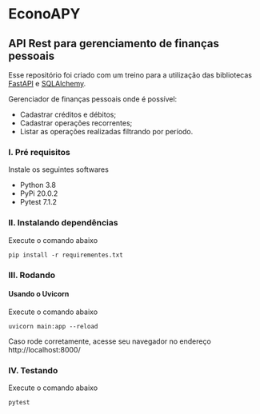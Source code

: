 # EconoAPY
## API Rest para gerenciamento de finanças pessoais
Esse repositório foi criado com um treino para a utilização das bibliotecas [FastAPI](https://https://fastapi.tiangolo.com/) e [SQLAlchemy](https://https://www.sqlalchemy.org/).

Gerenciador de finanças pessoais onde é possível:
- Cadastrar créditos e débitos;
- Cadastrar operações recorrentes;
- Listar as operações realizadas filtrando por período.

### I. Pré requisitos
Instale os seguintes softwares

- Python 3.8
- PyPi 20.0.2
- Pytest 7.1.2

### II. Instalando dependências
Execute o comando abaixo

`pip install -r requirementes.txt`

### III. Rodando
#### Usando o Uvicorn
Execute o comando abaixo

`uvicorn main:app --reload`

Caso rode corretamente, acesse seu navegador no endereço http://localhost:8000/

### IV. Testando
Execute o comando abaixo

`pytest`